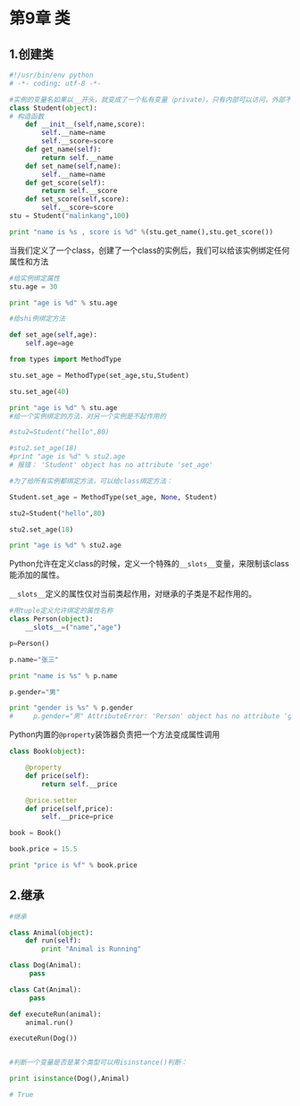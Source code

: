 # 第9章 类

## 1.创建类

```python
#!/usr/bin/env python
# -*- coding: utf-8 -*-

#实例的变量名如果以__开头，就变成了一个私有变量（private），只有内部可以访问，外部不能访问
class Student(object):
# 构造函数
    def __init__(self,name,score):
        self.__name=name
        self.__score=score
    def get_name(self):
        return self.__name
    def set_name(self,name):
        self.__name=name
    def get_score(self):
        return self.__score
    def set_score(self,score):
        self.__score=score
stu = Student("malinkang",100)

print "name is %s , score is %d" %(stu.get_name(),stu.get_score())
```

当我们定义了一个class，创建了一个class的实例后，我们可以给该实例绑定任何属性和方法

```python
#给实例绑定属性
stu.age = 30

print "age is %d" % stu.age

#给shi例绑定方法

def set_age(self,age):
    self.age=age

from types import MethodType

stu.set_age = MethodType(set_age,stu,Student)

stu.set_age(40)

print "age is %d" % stu.age
#给一个实例绑定的方法，对另一个实例是不起作用的

#stu2=Student("hello",80)

#stu2.set_age(18)
#print "age is %d" % stu2.age
# 报错： 'Student' object has no attribute 'set_age'

#为了给所有实例都绑定方法，可以给class绑定方法：

Student.set_age = MethodType(set_age, None, Student)

stu2=Student("hello",80)

stu2.set_age(18)

print "age is %d" % stu2.age
```

Python允许在定义class的时候，定义一个特殊的`__slots__`变量，来限制该class能添加的属性。

`__slots__`定义的属性仅对当前类起作用，对继承的子类是不起作用的。

```python
#用tuple定义允许绑定的属性名称
class Person(object):
    __slots__=("name","age")

p=Person()

p.name="张三"

print "name is %s" % p.name

p.gender="男"

print "gender is %s" % p.gender
#     p.gender="男" AttributeError: 'Person' object has no attribute 'gender'
```

Python内置的`@property`装饰器负责把一个方法变成属性调用

```python
class Book(object):

    @property
    def price(self):
        return self.__price

    @price.setter
    def price(self,price):
        self.__price=price

book = Book()

book.price = 15.5

print "price is %f" % book.price
```

## 2.继承  <a id="2.&#x7EE7;&#x627F;"></a>

```python
#继承

class Animal(object):
    def run(self):
        print "Animal is Running"

class Dog(Animal):
     pass

class Cat(Animal):
     pass

def executeRun(animal):
    animal.run()

executeRun(Dog())


#判断一个变量是否是某个类型可以用isinstance()判断：

print isinstance(Dog(),Animal)

# True
```

